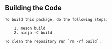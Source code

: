 ## Building the Code

```
To build this package, do the following steps:

    1. meson build
    2. ninja -C build

To clean the repository run `rm -rf build`.
```
